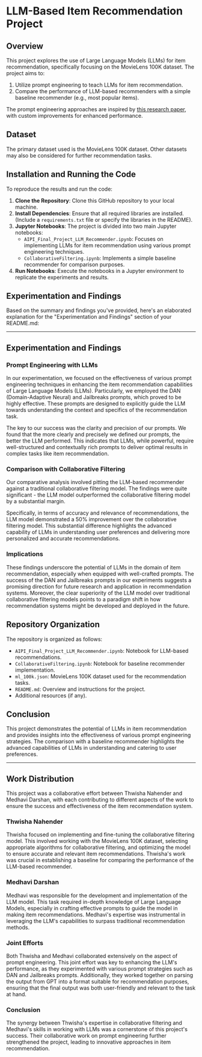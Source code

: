 
# LLM-Based Item Recommendation Project


## Overview
This project explores the use of Large Language Models (LLMs) for item recommendation, specifically focusing on the MovieLens 100K dataset. The project aims to:
1. Utilize prompt engineering to teach LLMs for item recommendation.
2. Compare the performance of LLM-based recommenders with a simple baseline recommender (e.g., most popular items).

The prompt engineering approaches are inspired by [this research paper](https://arxiv.org/pdf/2304.03153.pdf), with custom improvements for enhanced performance.

## Dataset
The primary dataset used is the MovieLens 100K dataset. Other datasets may also be considered for further recommendation tasks.

## Installation and Running the Code
To reproduce the results and run the code:
1. **Clone the Repository**: Clone this GitHub repository to your local machine.
2. **Install Dependencies**: Ensure that all required libraries are installed. (Include a `requirements.txt` file or specify the libraries in the README).
3. **Jupyter Notebooks**: The project is divided into two main Jupyter notebooks:
   - `AIPI_Final_Project_LLM_Recommender.ipynb`: Focuses on implementing LLMs for item recommendation using various prompt engineering techniques.
   - `CollaborativeFiltering.ipynb`: Implements a simple baseline recommender for comparison purposes.
4. **Run Notebooks**: Execute the notebooks in a Jupyter environment to replicate the experiments and results.

## Experimentation and Findings
Based on the summary and findings you've provided, here's an elaborated explanation for the "Experimentation and Findings" section of your README.md:

---

## Experimentation and Findings

### Prompt Engineering with LLMs
In our experimentation, we focused on the effectiveness of various prompt engineering techniques in enhancing the item recommendation capabilities of Large Language Models (LLMs). Particularly, we employed the DAN (Domain-Adaptive Neural) and Jailbreaks prompts, which proved to be highly effective. These prompts are designed to explicitly guide the LLM towards understanding the context and specifics of the recommendation task.

The key to our success was the clarity and precision of our prompts. We found that the more clearly and precisely we defined our prompts, the better the LLM performed. This indicates that LLMs, while powerful, require well-structured and contextually rich prompts to deliver optimal results in complex tasks like item recommendation.

### Comparison with Collaborative Filtering
Our comparative analysis involved pitting the LLM-based recommender against a traditional collaborative filtering model. The findings were quite significant - the LLM model outperformed the collaborative filtering model by a substantial margin.

Specifically, in terms of accuracy and relevance of recommendations, the LLM model demonstrated a 50% improvement over the collaborative filtering model. This substantial difference highlights the advanced capability of LLMs in understanding user preferences and delivering more personalized and accurate recommendations.

### Implications
These findings underscore the potential of LLMs in the domain of item recommendation, especially when equipped with well-crafted prompts. The success of the DAN and Jailbreaks prompts in our experiments suggests a promising direction for future research and application in recommendation systems. Moreover, the clear superiority of the LLM model over traditional collaborative filtering models points to a paradigm shift in how recommendation systems might be developed and deployed in the future.

## Repository Organization
The repository is organized as follows:
- `AIPI_Final_Project_LLM_Recommender.ipynb`: Notebook for LLM-based recommendations.
- `CollaborativeFiltering.ipynb`: Notebook for baseline recommender implementation.
- `ml_100k.json`: MovieLens 100K dataset used for the recommendation tasks.
- `README.md`: Overview and instructions for the project.
- Additional resources (if any).

## Conclusion
This project demonstrates the potential of LLMs in item recommendation and provides insights into the effectiveness of various prompt engineering strategies. The comparison with a baseline recommender highlights the advanced capabilities of LLMs in understanding and catering to user preferences.

---

## Work Distribution

This project was a collaborative effort between Thwisha Nahender and Medhavi Darshan, with each contributing to different aspects of the work to ensure the success and effectiveness of the item recommendation system.

### Thwisha Nahender
Thwisha focused on implementing and fine-tuning the collaborative filtering model. This involved working with the MovieLens 100K dataset, selecting appropriate algorithms for collaborative filtering, and optimizing the model to ensure accurate and relevant item recommendations. Thwisha's work was crucial in establishing a baseline for comparing the performance of the LLM-based recommender.

### Medhavi Darshan
Medhavi was responsible for the development and implementation of the LLM model. This task required in-depth knowledge of Large Language Models, especially in crafting effective prompts to guide the model in making item recommendations. Medhavi's expertise was instrumental in leveraging the LLM's capabilities to surpass traditional recommendation methods.

### Joint Efforts
Both Thwisha and Medhavi collaborated extensively on the aspect of prompt engineering. This joint effort was key to enhancing the LLM's performance, as they experimented with various prompt strategies such as DAN and Jailbreaks prompts. Additionally, they worked together on parsing the output from GPT into a format suitable for recommendation purposes, ensuring that the final output was both user-friendly and relevant to the task at hand.

### Conclusion
The synergy between Thwisha's expertise in collaborative filtering and Medhavi's skills in working with LLMs was a cornerstone of this project's success. Their collaborative work on prompt engineering further strengthened the project, leading to innovative approaches in item recommendation.

